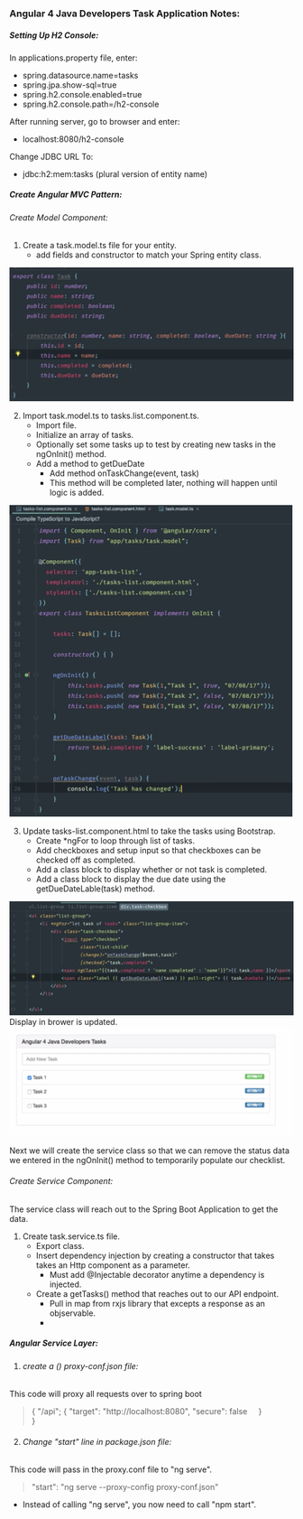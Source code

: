 ### Angular 4 Java Developers Task Application Notes:  

##### Setting Up H2 Console:  
In applications.property file, enter:  
* spring.datasource.name=tasks
* spring.jpa.show-sql=true
* spring.h2.console.enabled=true
* spring.h2.console.path=/h2-console  

After running server, go to browser and enter:  
* localhost:8080/h2-console  

Change JDBC URL To:  
* jdbc:h2:mem:tasks (plural version of entity name) 

##### Create Angular MVC Pattern:  
###### Create Model Component:
1. Create a task.model.ts file for your entity.
   * add fields and constructor to match your Spring entity class.  

![](Images/2019-12-24-14-45-57.png) 

2. Import task.model.ts to tasks.list.component.ts.  
     * Import file.  
    * Initialize an array of tasks.  
    * Optionally set some tasks up to test by creating new tasks in the ngOnInit() method. 
    * Add a method to getDueDate
      * Add method onTaskChange(event, task)  
      * This method will be completed later, nothing will happen until logic is added.  

![](Images/2019-12-24-15-14-56.png)  

3. Update tasks-list.component.html to take the tasks using Bootstrap.  
   * Create *ngFor to loop through list of tasks. 
   * Add checkboxes and setup input so that checkboxes can be checked off as completed.  
   * Add a class block to display whether or not task is completed.  
   * Add a class block to display the due date using the getDueDateLable(task) method.  
  
![](Images/2019-12-24-15-10-03.png)  
Display in brower is updated.
![](Images/2019-12-24-15-20-05.png)  

Next we will create the service class so that we can remove the status data we entered in the ngOnInit() method to temporarily populate our checklist.  

###### Create Service Component:  
The service class will reach out to the Spring Boot Application to get the data.  

1. Create task.service.ts file.  
   * Export class.
   * Insert dependency injection by creating a constructor that takes takes an Http component as a parameter.  
     * Must add @Injectable decorator anytime a dependency is injected.  
   * Create a getTasks() method that reaches out to our API endpoint.  
     * Pull in map from rxjs library that excepts a response as an objservable.  
     * 



##### Angular Service Layer:  
1. ###### create a () proxy-conf.json file:  
This code will proxy all requests over to spring boot  
  >\{
    "/api"; \{
        "target": "http://localhost:8080",
        "secure": false
    }  
}
2. ###### Change "start" line in package.json file:  
This code will pass in the proxy.conf file to "ng serve".  
> "start": "ng serve --proxy-config proxy-conf.json"  
* Instead of calling "ng serve", you now need to call "npm start".  

